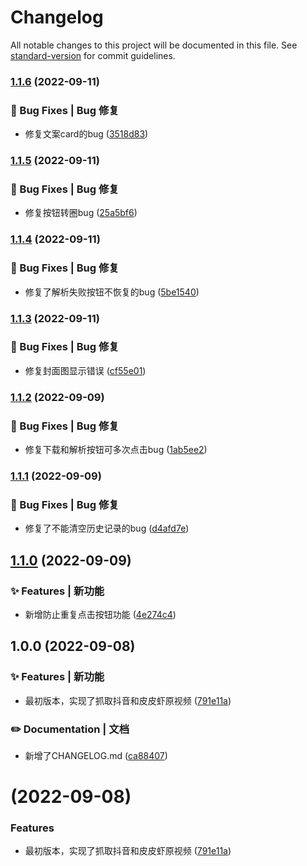 # Changelog

All notable changes to this project will be documented in this file. See [standard-version](https://github.com/conventional-changelog/standard-version) for commit guidelines.

### [1.1.6](https://github.com/yszar/yufei-miniprogram/compare/v1.1.5...v1.1.6) (2022-09-11)


### 🐛 Bug Fixes | Bug 修复

* 修复文案card的bug ([3518d83](https://github.com/yszar/yufei-miniprogram/commit/3518d83c616cb492095b0f4ffc9b20e203073a6a))

### [1.1.5](https://github.com/yszar/yufei-miniprogram/compare/v1.1.4...v1.1.5) (2022-09-11)


### 🐛 Bug Fixes | Bug 修复

* 修复按钮转圈bug ([25a5bf6](https://github.com/yszar/yufei-miniprogram/commit/25a5bf6c7e5c71467a0c2b60c3ccf80f84f2aa13))

### [1.1.4](https://github.com/yszar/yufei-miniprogram/compare/v1.1.3...v1.1.4) (2022-09-11)


### 🐛 Bug Fixes | Bug 修复

* 修复了解析失败按钮不恢复的bug ([5be1540](https://github.com/yszar/yufei-miniprogram/commit/5be1540cc832b088d1acd5060e13f4227451bf45))

### [1.1.3](https://github.com/yszar/yufei-miniprogram/compare/v1.1.2...v1.1.3) (2022-09-11)


### 🐛 Bug Fixes | Bug 修复

* 修复封面图显示错误 ([cf55e01](https://github.com/yszar/yufei-miniprogram/commit/cf55e013aa65a680470bfddbb23d1f48bf6c5023))

### [1.1.2](https://github.com/yszar/yufei-miniprogram/compare/v1.1.1...v1.1.2) (2022-09-09)


### 🐛 Bug Fixes | Bug 修复

* 修复下载和解析按钮可多次点击bug ([1ab5ee2](https://github.com/yszar/yufei-miniprogram/commit/1ab5ee2649bc182cf076e41140f67afc82126b33))

### [1.1.1](https://github.com/yszar/yufei-miniprogram/compare/v1.1.0...v1.1.1) (2022-09-09)


### 🐛 Bug Fixes | Bug 修复

* 修复了不能清空历史记录的bug ([d4afd7e](https://github.com/yszar/yufei-miniprogram/commit/d4afd7e00379a7db6d31c9eae7d91efe235f7d41))

## [1.1.0](https://github.com/yszar/yufei-miniprogram/compare/v1.0.0...v1.1.0) (2022-09-09)


### ✨ Features | 新功能

* 新增防止重复点击按钮功能 ([4e274c4](https://github.com/yszar/yufei-miniprogram/commit/4e274c417f9f4c1ad0f6b9ad29e8dc70f4d24e0f))

## 1.0.0 (2022-09-08)


### ✨ Features | 新功能

* 最初版本，实现了抓取抖音和皮皮虾原视频 ([791e11a](https://github.com/yszar/yufei-miniprogram/commit/791e11aeb9a80c80c745a24611860c8edc766dea))


### ✏️ Documentation | 文档

* 新增了CHANGELOG.md ([ca88407](https://github.com/yszar/yufei-miniprogram/commit/ca884075d82666fa5c0ff072da2e5a773f5fd9d7))

#  (2022-09-08)


### Features

* 最初版本，实现了抓取抖音和皮皮虾原视频 ([791e11a](https://github.com/yszar/yufei-miniprogram/commit/791e11aeb9a80c80c745a24611860c8edc766dea))
